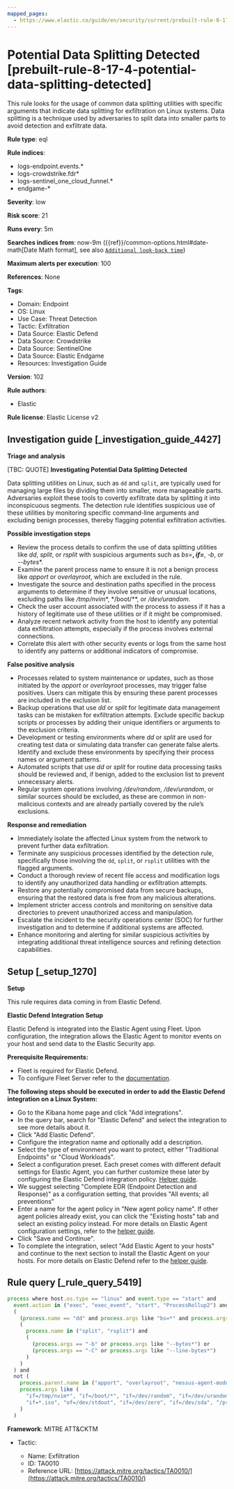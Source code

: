 ```yaml
---
mapped_pages:
  - https://www.elastic.co/guide/en/security/current/prebuilt-rule-8-17-4-potential-data-splitting-detected.html
---
```


# Potential Data Splitting Detected [prebuilt-rule-8-17-4-potential-data-splitting-detected]

This rule looks for the usage of common data splitting utilities with specific arguments that indicate data splitting for exfiltration on Linux systems. Data splitting is a technique used by adversaries to split data into smaller parts to avoid detection and exfiltrate data.

**Rule type**: eql

**Rule indices**:

* logs-endpoint.events.*
* logs-crowdstrike.fdr*
* logs-sentinel_one_cloud_funnel.*
* endgame-*

**Severity**: low

**Risk score**: 21

**Runs every**: 5m

**Searches indices from**: now-9m ({{ref}}/common-options.html#date-math[Date Math format], see also [`Additional look-back time`](docs-content://solutions/security/detect-and-alert/create-detection-rule.md#rule-schedule))

**Maximum alerts per execution**: 100

**References**: None

**Tags**:

* Domain: Endpoint
* OS: Linux
* Use Case: Threat Detection
* Tactic: Exfiltration
* Data Source: Elastic Defend
* Data Source: Crowdstrike
* Data Source: SentinelOne
* Data Source: Elastic Endgame
* Resources: Investigation Guide

**Version**: 102

**Rule authors**:

* Elastic

**Rule license**: Elastic License v2

## Investigation guide [_investigation_guide_4427]

**Triage and analysis**

[TBC: QUOTE]
**Investigating Potential Data Splitting Detected**

Data splitting utilities on Linux, such as `dd` and `split`, are typically used for managing large files by dividing them into smaller, more manageable parts. Adversaries exploit these tools to covertly exfiltrate data by splitting it into inconspicuous segments. The detection rule identifies suspicious use of these utilities by monitoring specific command-line arguments and excluding benign processes, thereby flagging potential exfiltration activities.

**Possible investigation steps**

* Review the process details to confirm the use of data splitting utilities like *dd*, *split*, or *rsplit* with suspicious arguments such as *bs=***, *if=***, *-b*, or *--bytes**.
* Examine the parent process name to ensure it is not a benign process like *apport* or *overlayroot*, which are excluded in the rule.
* Investigate the source and destination paths specified in the process arguments to determine if they involve sensitive or unusual locations, excluding paths like */tmp/nvim**, */boot/**, or */dev/urandom*.
* Check the user account associated with the process to assess if it has a history of legitimate use of these utilities or if it might be compromised.
* Analyze recent network activity from the host to identify any potential data exfiltration attempts, especially if the process involves external connections.
* Correlate this alert with other security events or logs from the same host to identify any patterns or additional indicators of compromise.

**False positive analysis**

* Processes related to system maintenance or updates, such as those initiated by the *apport* or *overlayroot* processes, may trigger false positives. Users can mitigate this by ensuring these parent processes are included in the exclusion list.
* Backup operations that use *dd* or *split* for legitimate data management tasks can be mistaken for exfiltration attempts. Exclude specific backup scripts or processes by adding their unique identifiers or arguments to the exclusion criteria.
* Development or testing environments where *dd* or *split* are used for creating test data or simulating data transfer can generate false alerts. Identify and exclude these environments by specifying their process names or argument patterns.
* Automated scripts that use *dd* or *split* for routine data processing tasks should be reviewed and, if benign, added to the exclusion list to prevent unnecessary alerts.
* Regular system operations involving */dev/random*, */dev/urandom*, or similar sources should be excluded, as these are common in non-malicious contexts and are already partially covered by the rule’s exclusions.

**Response and remediation**

* Immediately isolate the affected Linux system from the network to prevent further data exfiltration.
* Terminate any suspicious processes identified by the detection rule, specifically those involving the `dd`, `split`, or `rsplit` utilities with the flagged arguments.
* Conduct a thorough review of recent file access and modification logs to identify any unauthorized data handling or exfiltration attempts.
* Restore any potentially compromised data from secure backups, ensuring that the restored data is free from any malicious alterations.
* Implement stricter access controls and monitoring on sensitive data directories to prevent unauthorized access and manipulation.
* Escalate the incident to the security operations center (SOC) for further investigation and to determine if additional systems are affected.
* Enhance monitoring and alerting for similar suspicious activities by integrating additional threat intelligence sources and refining detection capabilities.


## Setup [_setup_1270]

**Setup**

This rule requires data coming in from Elastic Defend.

**Elastic Defend Integration Setup**

Elastic Defend is integrated into the Elastic Agent using Fleet. Upon configuration, the integration allows the Elastic Agent to monitor events on your host and send data to the Elastic Security app.

**Prerequisite Requirements:**

* Fleet is required for Elastic Defend.
* To configure Fleet Server refer to the [documentation](docs-content://reference/ingestion-tools/fleet/fleet-server.md).

**The following steps should be executed in order to add the Elastic Defend integration on a Linux System:**

* Go to the Kibana home page and click "Add integrations".
* In the query bar, search for "Elastic Defend" and select the integration to see more details about it.
* Click "Add Elastic Defend".
* Configure the integration name and optionally add a description.
* Select the type of environment you want to protect, either "Traditional Endpoints" or "Cloud Workloads".
* Select a configuration preset. Each preset comes with different default settings for Elastic Agent, you can further customize these later by configuring the Elastic Defend integration policy. [Helper guide](docs-content://solutions/security/configure-elastic-defend/configure-an-integration-policy-for-elastic-defend.md).
* We suggest selecting "Complete EDR (Endpoint Detection and Response)" as a configuration setting, that provides "All events; all preventions"
* Enter a name for the agent policy in "New agent policy name". If other agent policies already exist, you can click the "Existing hosts" tab and select an existing policy instead. For more details on Elastic Agent configuration settings, refer to the [helper guide](docs-content://reference/ingestion-tools/fleet/agent-policy.md).
* Click "Save and Continue".
* To complete the integration, select "Add Elastic Agent to your hosts" and continue to the next section to install the Elastic Agent on your hosts. For more details on Elastic Defend refer to the [helper guide](docs-content://solutions/security/configure-elastic-defend/install-elastic-defend.md).


## Rule query [_rule_query_5419]

```js
process where host.os.type == "linux" and event.type == "start" and
  event.action in ("exec", "exec_event", "start", "ProcessRollup2") and
  (
    (process.name == "dd" and process.args like "bs=*" and process.args like "if=*") or
    (
      process.name in ("split", "rsplit") and
      (
        (process.args == "-b" or process.args like "--bytes*") or
        (process.args == "-C" or process.args like "--line-bytes*")
      )
    )
  ) and
  not (
    process.parent.name in ("apport", "overlayroot", "nessus-agent-module") or
    process.args like (
      "if=/tmp/nvim*", "if=/boot/*", "if=/dev/random", "if=/dev/urandom", "/dev/mapper/*",
      "if=*.iso", "of=/dev/stdout", "if=/dev/zero", "if=/dev/sda", "/proc/sys/kernel/*"
    )
  )
```

**Framework**: MITRE ATT&CKTM

* Tactic:

    * Name: Exfiltration
    * ID: TA0010
    * Reference URL: [https://attack.mitre.org/tactics/TA0010/](https://attack.mitre.org/tactics/TA0010/)



